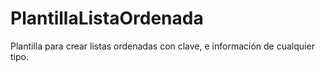 # PlantillaListaOrdenada
Plantilla para crear listas ordenadas con clave, e información de cualquier tipo.
